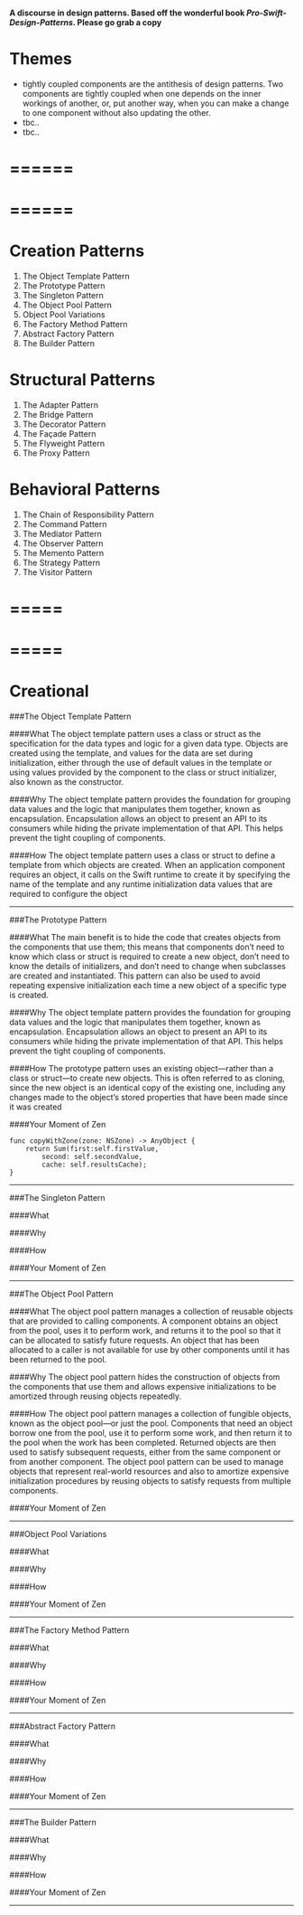 #### A discourse in design patterns. Based off the wonderful book _Pro-Swift-Design-Patterns_. Please go grab a copy

# Themes
- tightly coupled components are the antithesis of design patterns. Two components are tightly coupled when one depends on the inner workings of another, or, put another way, when you can make a change to one component without also updating the other.
- tbc..
- tbc..

======
======
======
======


# Creation Patterns
1. The Object Template Pattern
2. The Prototype Pattern
3. The Singleton Pattern
4. The Object Pool Pattern
5. Object Pool Variations
6. The Factory Method Pattern
7. Abstract Factory Pattern
8. The Builder Pattern 

# Structural Patterns
1. The Adapter Pattern
2. The Bridge Pattern
3. The Decorator Pattern
4. The Façade Pattern
5. The Flyweight Pattern
6. The Proxy Pattern

# Behavioral Patterns
1. The Chain of Responsibility Pattern
2. The Command Pattern
3. The Mediator Pattern
4. The Observer Pattern
5. The Memento Pattern
6. The Strategy Pattern
7. The Visitor Pattern

=====
=====
=====
=====

# Creational 

###The Object Template Pattern

####What
The object template pattern uses a class or struct as the specification for the data types and logic for a given data type. Objects are created using the template, and values for the data are set during initialization, either through the use of default values in the template or using values provided by the component to the class or struct initializer, also known as the constructor.
    
####Why
The object template pattern provides the foundation for grouping data values and the logic that manipulates them together, known as encapsulation. Encapsulation allows an object to present an API to its consumers while hiding the private implementation of that API. This helps prevent the tight coupling of components.
    
####How
The object template pattern uses a class or struct to define a template from which objects are created. When an application component requires an object, it calls on the Swift runtime to create it by specifying the name of the template and any runtime initialization data values that are required to configure the object
    
------

###The Prototype Pattern

####What
The main benefit is to hide the code that creates objects from the components that use them; this means that components don’t need to know which class or struct is required to create a new object, don’t need to know the details of initializers, and don’t need to change when subclasses are created and instantiated. This pattern can also be used to avoid repeating expensive initialization each time a new object of a specific type is created.
   
####Why
The object template pattern provides the foundation for grouping data values and the logic that manipulates them together, known as encapsulation. Encapsulation allows an object to present an API to its consumers while hiding the private implementation of that API. This helps prevent the tight coupling of components.

####How
The prototype pattern uses an existing object—rather than a class or struct—to create new objects. This is often referred to as cloning, since the new object is an identical copy of the existing one, including any changes made to the object’s stored properties that have been made since it was created
    
####Your Moment of Zen
````
func copyWithZone(zone: NSZone) -> AnyObject {
    return Sum(first:self.firstValue,
		second: self.secondValue,
        cache: self.resultsCache);
}
````

------

###The Singleton Pattern

####What
   
####Why

####How
    
####Your Moment of Zen

------

###The Object Pool Pattern

####What
The object pool pattern manages a collection of reusable objects that are provided to calling components. A component obtains an object from the pool, uses it to perform work, and returns it to the pool so that it can be allocated to satisfy future requests. An object that has been allocated to a caller is not available for use by other components until it has been returned to the pool.

####Why
The object pool pattern hides the construction of objects from the components that use them and allows expensive initializations to be amortized through reusing objects repeatedly.

####How
The object pool pattern manages a collection of fungible objects, known as the object pool—or just the pool. Components that need an object borrow one from the pool, use it to perform some work, and then return it to the pool when the work has been completed. Returned objects are then used to satisfy subsequent requests, either from the same component or from another component.
The object pool pattern can be used to manage objects that represent real-world resources and also to amortize expensive initialization procedures by reusing objects to satisfy requests from multiple components.  

####Your Moment of Zen

------

###Object Pool Variations

####What
   
####Why

####How
    
####Your Moment of Zen

------

###The Factory Method Pattern

####What
   
####Why

####How
    
####Your Moment of Zen

------

###Abstract Factory Pattern

####What
   
####Why

####How
    
####Your Moment of Zen

------

###The Builder Pattern 

####What
   
####Why

####How
    
####Your Moment of Zen

------

    